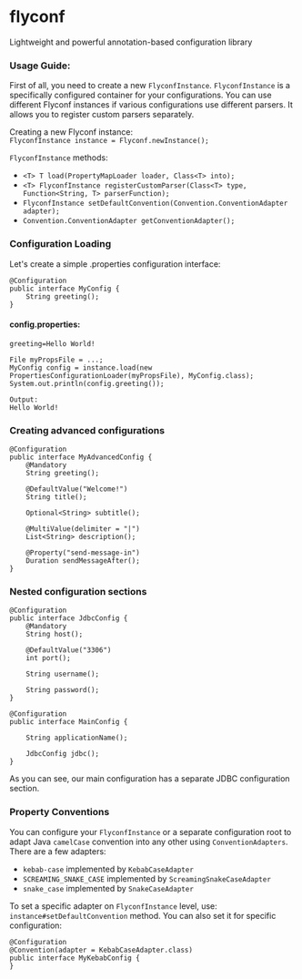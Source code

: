 # flyconf
Lightweight and powerful annotation-based configuration library

### Usage Guide:
First of all, you need to create a new `FlyconfInstance`.
`FlyconfInstance` is a specifically configured container for your configurations.
You can use different Flyconf instances if various configurations use different parsers. It allows you to register custom parsers separately.

Creating a new Flyconf instance:  
`FlyconfInstance instance = Flyconf.newInstance();`

`FlyconfInstance` methods:
* `<T> T load(PropertyMapLoader loader, Class<T> into);`
* `<T> FlyconfInstance registerCustomParser(Class<T> type, Function<String, T> parserFunction);`
* `FlyconfInstance setDefaultConvention(Convention.ConventionAdapter adapter);`
* `Convention.ConventionAdapter getConventionAdapter();`

### Configuration Loading
Let's create a simple .properties configuration interface:
```
@Configuration
public interface MyConfig {
    String greeting();
}
```
#### config.properties:
```
greeting=Hello World!
```

```
File myPropsFile = ...;
MyConfig config = instance.load(new PropertiesConfigurationLoader(myPropsFile), MyConfig.class);
System.out.println(config.greeting());

Output:
Hello World!
```

### Creating advanced configurations
```
@Configuration
public interface MyAdvancedConfig {
    @Mandatory
    String greeting();
    
    @DefaultValue("Welcome!")
    String title();
    
    Optional<String> subtitle();
    
    @MultiValue(delimiter = "|")
    List<String> description();
    
    @Property("send-message-in")
    Duration sendMessageAfter();
}
```

### Nested configuration sections
```
@Configuration
public interface JdbcConfig {
    @Mandatory
    String host();
    
    @DefaultValue("3306")
    int port();
    
    String username();
    
    String password();
}
```

```
@Configuration
public interface MainConfig {

    String applicationName();
    
    JdbcConfig jdbc();
}
```

As you can see, our main configuration has a separate JDBC configuration section.

### Property Conventions
You can configure your `FlyconfInstance` or a separate configuration root to adapt Java `camelCase` convention into any other using `ConventionAdapters`.
There are a few adapters:
* `kebab-case` implemented by `KebabCaseAdapter`
* `SCREAMING_SNAKE_CASE` implemented by `ScreamingSnakeCaseAdapter`
* `snake_case` implemented by `SnakeCaseAdapter`

To set a specific adapter on `FlyconfInstance` level, use:
`instance#setDefaultConvention` method.
You can also set it for specific configuration:
```
@Configuration
@Convention(adapter = KebabCaseAdapter.class)
public interface MyKebabConfig {
}
```
